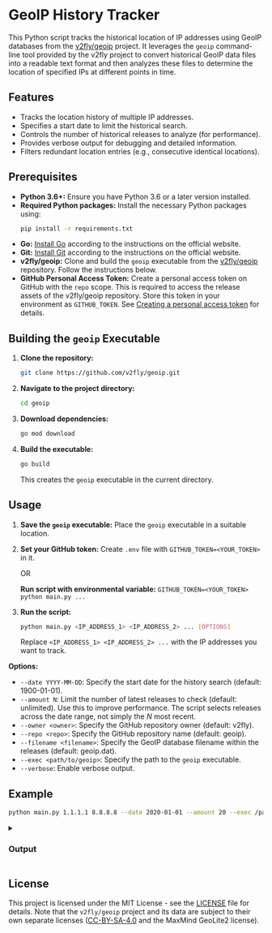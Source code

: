 # GeoIP History Tracker

This Python script tracks the historical location of IP addresses using GeoIP databases from the [v2fly/geoip](https://github.com/v2fly/geoip) project. It leverages the `geoip` command-line tool provided by the v2fly project to convert historical GeoIP data files into a readable text format and then analyzes these files to determine the location of specified IPs at different points in time.

## Features

* Tracks the location history of multiple IP addresses.
* Specifies a start date to limit the historical search.
* Controls the number of historical releases to analyze (for performance).
* Provides verbose output for debugging and detailed information.
* Filters redundant location entries (e.g., consecutive identical locations).


## Prerequisites

* **Python 3.6+:**  Ensure you have Python 3.6 or a later version installed.
* **Required Python packages:** Install the necessary Python packages using:
    ```bash
    pip install -r requirements.txt
    ```
* **Go:** [Install Go](https://go.dev/doc/install) according to the instructions on the official website.
* **Git:** [Install Git](https://git-scm.com/downloads) according to the instructions on the official website.
* **v2fly/geoip:** Clone and build the `geoip` executable from the [v2fly/geoip](https://github.com/v2fly/geoip) repository. Follow the instructions below.
* **GitHub Personal Access Token:** Create a personal access token on GitHub with the `repo` scope. This is required to access the release assets of the v2fly/geoip repository. Store this token in your environment as `GITHUB_TOKEN`.  See [Creating a personal access token](https://docs.github.com/en/authentication/keeping-your-account-and-data-secure/managing-your-personal-access-tokens) for details.



## Building the `geoip` Executable

1. **Clone the repository:**
   ```bash
   git clone https://github.com/v2fly/geoip.git
   ```

2. **Navigate to the project directory:**
   ```bash
   cd geoip
   ```

3. **Download dependencies:**
   ```bash
   go mod download
   ```

4. **Build the executable:**
   ```bash
   go build
   ```
   This creates the `geoip` executable in the current directory.


## Usage

1. **Save the `geoip` executable:**  Place the `geoip` executable in a suitable location.

2. **Set your GitHub token:** Create `.env` file with `GITHUB_TOKEN=<YOUR_TOKEN>` in it.
   
   OR

   **Run script with environmental variable:** `GITHUB_TOKEN=<YOUR_TOKEN> python main.py ...`

4. **Run the script:**
   ```bash
   python main.py <IP_ADDRESS_1> <IP_ADDRESS_2> ... [OPTIONS] 
   ```
   Replace `<IP_ADDRESS_1> <IP_ADDRESS_2> ...` with the IP addresses you want to track.

**Options:**

* `--date YYYY-MM-DD`: Specify the start date for the history search (default: 1900-01-01).
* `--amount N`: Limit the number of latest releases to check (default: unlimited).  Use this to improve performance.  The script selects releases across the date range, not simply the *N* most recent.
* `--owner <owner>`: Specify the GitHub repository owner (default: v2fly).
* `--repo <repo>`: Specify the GitHub repository name (default: geoip).
* `--filename <filename>`: Specify the GeoIP database filename within the releases (default: geoip.dat).
* `--exec <path/to/geoip>`: Specify the path to the `geoip` executable.
* `--verbose`: Enable verbose output.


## Example

```bash
python main.py 1.1.1.1 8.8.8.8 --date 2020-01-01 --amount 20 --exec /path/to/your/executable/geoip --verbose
```

<details>
<summary>    

### Output

</summary>
<br>

```
Following geoip databases are found after 2020-01-01:
2024-10-24 00:52:44: https://github.com/v2fly/geoip/releases/download/202410240052/geoip.dat
2024-08-15 00:44:29: https://github.com/v2fly/geoip/releases/download/202408150044/geoip.dat
2024-05-23 00:41:27: https://github.com/v2fly/geoip/releases/download/202405230041/geoip.dat
2024-02-08 00:38:44: https://github.com/v2fly/geoip/releases/download/202402080038/geoip.dat
2023-11-02 00:38:10: https://github.com/v2fly/geoip/releases/download/202311020038/geoip.dat
2023-08-03 00:45:10: https://github.com/v2fly/geoip/releases/download/202308030045/geoip.dat
2023-04-27 00:45:07: https://github.com/v2fly/geoip/releases/download/202304270044/geoip.dat
2023-02-08 10:47:15: https://github.com/v2fly/geoip/releases/download/202302081046/geoip.dat
2022-10-20 01:06:16: https://github.com/v2fly/geoip/releases/download/202210200105/geoip.dat
2022-07-14 00:57:50: https://github.com/v2fly/geoip/releases/download/202207140057/geoip.dat
2022-04-07 00:44:21: https://github.com/v2fly/geoip/releases/download/202204070043/geoip.dat
2022-01-06 00:34:11: https://github.com/v2fly/geoip/releases/download/202201060033/geoip.dat
2021-10-14 00:27:24: https://github.com/v2fly/geoip/releases/download/202110140026/geoip.dat
2021-08-25 05:33:07: https://github.com/v2fly/geoip/releases/download/202108250532/geoip.dat
2021-06-17 00:23:11: https://github.com/v2fly/geoip/releases/download/202106170022/geoip.dat
2021-04-13 02:30:59: https://github.com/v2fly/geoip/releases/download/202104130230/geoip.dat
2021-03-04 00:19:42: https://github.com/v2fly/geoip/releases/download/202103040019/geoip.dat
2020-12-17 00:18:54: https://github.com/v2fly/geoip/releases/download/202012170018/geoip.dat
2020-10-06 08:07:33: https://github.com/v2fly/geoip/releases/download/202010060806/geoip.dat
2020-07-24 04:12:23: https://github.com/v2fly/geoip/releases/download/202007240411/geoip.dat

100%|███████████████████████████████████████████████████████████████████████| 20/20 [01:39<00:00,  4.95s/it]
History of 1.1.1.1 IP address location changes:
2020-07-24: us
2023-11-02: hu
2024-05-23: cz
2024-10-24: nl

History of 8.8.8.8 IP address location changes:
2020-07-24: au
2021-03-04: cz
2021-04-13: au
2023-02-08: nl
2024-05-23: de
2024-10-24: nl
```

*The info about these IP Addresses is an example and is incorrect!*

</details>

## License

This project is licensed under the MIT License - see the [LICENSE](LICENSE) file for details.  Note that the `v2fly/geoip` project and its data are subject to their own separate licenses ([CC-BY-SA-4.0](https://creativecommons.org/licenses/by-sa/4.0/) and the MaxMind GeoLite2 license).
